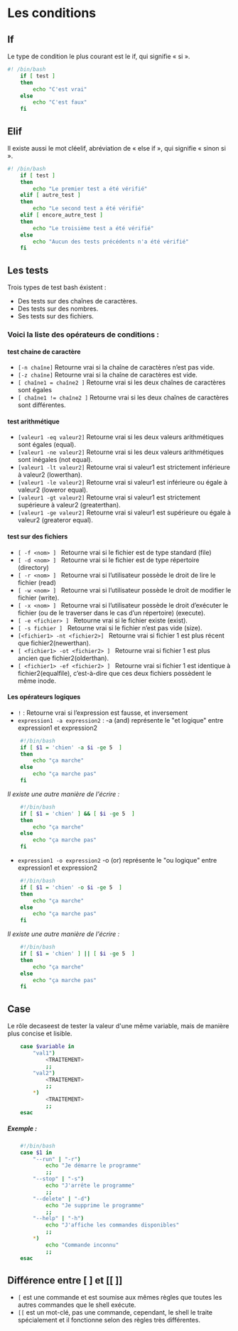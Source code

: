 # Les conditions 

## If 

Le type de condition le plus courant est le if, qui signifie « si ».

```bash
#! /bin/bash
    if [ test ]
    then
        echo "C'est vrai"
    else
        echo "C'est faux"
    fi
```

## Elif 

Il existe aussi le mot cléelif, abréviation de « else if », qui signifie « sinon si ».

```bash 
#! /bin/bash
    if [ test ]
    then
        echo "Le premier test a été vérifié"
    elif [ autre_test ]
    then
        echo "Le second test a été vérifié"
    elif [ encore_autre_test ]
    then
        echo "Le troisième test a été vérifié"
    else
        echo "Aucun des tests précédents n'a été vérifié"
    fi
```

## Les tests 

Trois types de test bash éxistent : 

* Des tests sur des chaînes de caractères.
* Des tests sur des nombres.
* Ses tests sur des fichiers.

### Voici la liste des opérateurs de conditions : 

#### test chaine de caractère

* ``[-n chaîne]`` Retourne vrai si la chaîne de caractères n’est pas vide.
* ``[-z chaîne]`` Retourne vrai si la chaîne de caractères est vide.
* ``[ chaîne1 = chaîne2 ]`` Retourne vrai si les deux chaînes de caractères sont égales
* ``[ chaîne1 != chaîne2 ]`` Retourne vrai si les deux chaînes de caractères sont différentes.

#### test arithmétique

* ``[valeur1 -eq valeur2]`` Retourne vrai si les deux valeurs arithmétiques sont égales (equal).
* ``[valeur1 -ne valeur2]`` Retourne vrai si les deux valeurs arithmétiques sont inégales (not equal).
* ``[valeur1 -lt valeur2]`` Retourne vrai si valeur1 est strictement inférieure à valeur2 (lowerthan).
* ``[valeur1 -le valeur2]`` Retourne vrai si valeur1 est inférieure ou égale à valeur2 (loweror equal).
* ``[valeur1 -gt valeur2]`` Retourne vrai si valeur1 est strictement supérieure à valeur2 (greaterthan).
* ``[valeur1 -ge valeur2]`` Retourne vrai si valeur1 est supérieure ou égale à valeur2 (greateror equal).

#### test sur des fichiers

* ``[ -f <nom> ] `` Retourne vrai si le fichier est de type standard (file)
* ``[ -d <nom> ] `` Retourne vrai si le fichier est de type répertoire (directory)
* ``[ -r <nom> ] `` Retourne vrai si l’utilisateur possède le droit de lire le fichier (read) 
* ``[ -w <nom> ] `` Retourne vrai si l’utilisateur possède le droit de modifier le fichier (write).
* ``[ -x <nom> ] `` Retourne vrai si l’utilisateur possède le droit d’exécuter le fichier (ou de le traverser dans le cas d’un répertoire) (execute).
* ``[ -e <fichier> ] `` Retourne vrai si le fichier existe (exist).
* ``[ -s fichier ] `` Retourne vrai si le fichier n’est pas vide (size).
* ``[<fichier1> -nt <fichier2>] `` Retourne vrai si fichier 1 est plus récent que fichier2(newerthan).
* ``[ <fichier1> -ot <fichier2> ] `` Retourne vrai si fichier 1 est plus ancien que fichier2(olderthan).
* ``[ <fichier1> -ef <fichier2> ] `` Retourne vrai si fichier 1 est identique à fichier2(equalfile), c’est-à-dire que ces deux fichiers possèdent le même inode.

#### Les opérateurs logiques 

* ``!`` : Retourne vrai si l’expression est fausse, et inversement
* ``expression1 -a expression2`` :  -a (and) représente le "et logique" entre expression1 et expression2
```bash 
    #!/bin/bash
    if [ $1 = 'chien' -a $i -ge 5  ]
    then
        echo "ça marche"
    else
        echo "ça marche pas"
    fi
```

*Il existe une autre manière de l'écrire :*

```bash 
    #!/bin/bash
    if [ $1 = 'chien' ] && [ $i -ge 5  ]
    then
        echo "ça marche"
    else
        echo "ça marche pas"
    fi
```

* ``expression1 -o expression2`` -o (or) représente le "ou logique" entre expression1 et expression2
```bash 
    #!/bin/bash
    if [ $1 = 'chien' -o $i -ge 5  ]
    then
        echo "ça marche"
    else
        echo "ça marche pas"
    fi
```

*Il existe une autre manière de l'écrire :*

```bash 
    #!/bin/bash
    if [ $1 = 'chien' ] || [ $i -ge 5  ]
    then
        echo "ça marche"
    else
        echo "ça marche pas"
    fi
```

## Case

Le rôle decaseest de tester la valeur d'une même variable, mais de manière plus concise et lisible.

```bash
    case $variable in 
        "val1") 
            <TRAITEMENT>
            ;;
        "val2") 
            <TRAITEMENT>
            ;;
        *) 
            <TRAITEMENT>
            ;;
    esac
```

##### Exemple : 

```bash 
    #!/bin/bash
    case $1 in 
        "--run" | "-r")
            echo "Je démarre le programme"
            ;;
        "--stop" | "-s")
            echo "J'arrête le programme"
            ;;
        "--delete" | "-d")
            echo "Je supprime le programme"
            ;;
        "--help" | "-h")
            echo "J'affiche les commandes disponibles"
            ;;
        *) 
            echo "Commande inconnu"
            ;;
    esac
```


## Différence entre [ ] et [[ ]]

* `[` est une commande et est soumise aux mêmes règles que toutes les autres commandes que le shell exécute.
* `[[` est un mot-clé, pas une commande, cependant, le shell le traite spécialement et il fonctionne selon des règles très différentes.
